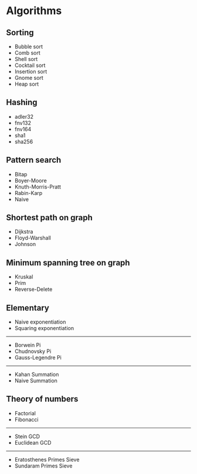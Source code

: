 # Algorithms
## Sorting
* Bubble sort
* Comb sort
* Shell sort
* Cocktail sort
* Insertion sort
* Gnome sort
* Heap sort
## Hashing
* adler32
* fnv132
* fnv164
* sha1
* sha256
## Pattern search
* Bitap
* Boyer-Moore
* Knuth-Morris-Pratt
* Rabin-Karp
* Naive
## Shortest path on graph
* Dijkstra
* Floyd-Warshall
* Johnson
## Minimum spanning tree on graph
* Kruskal
* Prim
* Reverse-Delete
## Elementary
* Naive exponentiation
* Squaring exponentiation
---
* Borwein Pi
* Chudnovsky Pi
* Gauss-Legendre Pi
---
* Kahan Summation
* Naive Summation
## Theory of numbers
* Factorial
* Fibonacci
---
* Stein GCD
* Euclidean GCD
---
* Eratosthenes Primes Sieve
* Sundaram Primes Sieve